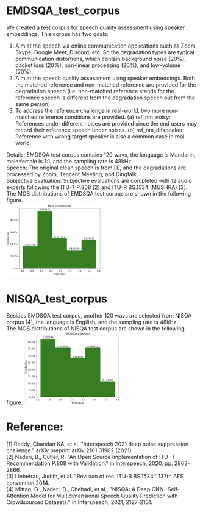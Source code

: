 # EMDSQA_test_corpus
We created a test corpus for speech quality assessment using speaker embeddings. This corpus has two goals:
1. Aim at the speech via online communication applications such as Zoom, Skype, Google Meet, Discord, etc. So the degradation types are typical communication distortions, which contain background noise (20%), packet loss (20%), non-linear processing (20%), and low-volume (20%).
2. Aim at the speech quality assessment using speaker embeddings. Both the matched reference and non-matched reference are provided for the degradation speech (i.e. non-matched reference stands for the reference speech is different from the degradation speech but from the same person).
3. To address the reference challenge in real-world, two more non-matched reference conditions are provided. (a) ref_nm_noisy: References under different noises are provided since the end users may record their reference speech under noises. (b) ref_nm_difspeaker: Reference with wrong target speaker is also a common case in real world. 

Details: EMDSQA test corpus contains 120 wavs, the language is Mandarin, male:female is 1:1, and the sampling rate is 48kHz.<br />
Speech: The original clean speech is from [1], and the degradations are processed by Zoom, Tencent Meeting, and Dingtalk.<br />
Subjective Evaluation: Subjective evaluations are completed with 12 audio experts following the ITU-T P.808 [2] and ITU-R BS.1534 (MUSHRA) [3].<br />
The MOS distributions of EMDSQA test corpus are shown in the following figure.<br />
<img src="https://github.com/SherlockHao/EMDSQA_test_corpus/blob/main/MOS_EMDSQA.png" width=50% height=50%>

# NISQA_test_corpus
Besides EMDSQA test corpus, another 120 wavs are selected from NISQA corpus [4], the language is Engilish, and the sampling rate is 48kHz.<br />
The MOS distributions of NISQA test corpus are shown in the following figure.
<img src="https://github.com/SherlockHao/EMDSQA_test_corpus/blob/main/MOS_NISQA.png" width=50% height=50%>

# Reference:
[1] Reddy, Chandan KA, et al. "Interspeech 2021 deep noise suppression challenge." arXiv preprint arXiv:2101.01902 (2021).<br />
[2] Naderi, B., Cutler, R. "An Open Source Implementation of ITU- T Recommendation P.808 with Validation." in Interspeech, 2020, pp. 2862-2866.<br />
[3] Liebetrau, Judith, et al. "Revision of rec. ITU-R BS.1534." 137th AES convention 2014.<br />
[4] Mittag, G., Naderi, B., Chehadi, et al., "NISQA: A Deep CNN- Self-Attention Model for Multidimensional Speech Quality Prediction with Crowdsourced Datasets." in Interspeech, 2021, 2127-2131.


